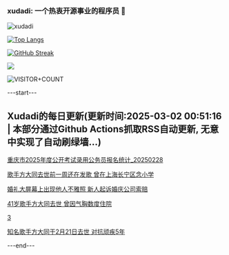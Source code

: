 ### xudadi: 一个热衷开源事业的程序员 👋

![xudadi](https://github-readme-stats-git-masterorgs-github-readme-stats-team.vercel.app/api?username=xudadi)

[![Top Langs](https://github-readme-stats.vercel.app/api/top-langs/?username=xudadi)](https://github.com/anuraghazra/github-readme-stats)

[![GitHub Streak](https://streak-stats.demolab.com?user=xudadi&locale=zh_Hans)](https://git.io/streak-stats)

![](https://raw.githubusercontent.com/xudadi/xudadi/main/assets/github-contribution-grid-snake.svg)

![VISITOR+COUNT](https://komarev.com/ghpvc/?username=xudadi&label=VISITOR+COUNT)


---start---

## Xudadi的每日更新(更新时间:2025-03-02 00:51:16 | 本部分通过Github Actions抓取RSS自动更新, 无意中实现了自动刷绿墙...)

[重庆市2025年度公开考试录用公务员报名统计_20250228](https://www.gongkaoleida.com/article/2305471)

[歌手方大同去世前一周还在发歌 曾在上海长宁区念小学](https://m.163.com/news/article/JPJ1SO4U0550A0OW.html)

[婚礼大屏幕上出现他人不雅照 新人起诉婚庆公司索赔](https://m.163.com/news/article/JPI7237505561G0D.html)

[41岁歌手方大同去世 曾因气胸数度住院](https://m.163.com/news/article/JPIOA7K1051492LM.html)

[3](https://m.163.com/touch/news/sub/domestic)

[知名歌手方大同于2月21日去世 对抗顽疾5年](https://m.163.com/news/article/JPINJJVJ0001899O.html)

---end---
